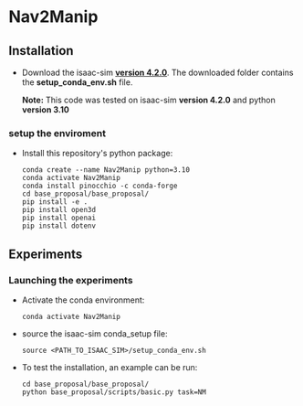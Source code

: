 # Nav2Manip


## Installation



- Download the isaac-sim **[version 4.2.0](https://docs.isaacsim.omniverse.nvidia.com/4.5.0/installation/download.html)**.
  The downloaded folder contains the **setup_conda_env.sh** file.

     **Note:** This code was tested on isaac-sim **version 4.2.0** and python **version 3.10**

### setup the enviroment
- Install this repository's python package:
    ```
    conda create --name Nav2Manip python=3.10
    conda activate Nav2Manip
    conda install pinocchio -c conda-forge
    cd base_proposal/base_proposal/
    pip install -e .
    pip install open3d
    pip install openai
    pip install dotenv
    ```

## Experiments

### Launching the experiments
- Activate the conda environment:
    ```
    conda activate Nav2Manip
    ```
- source the isaac-sim conda_setup file:
    ```
    source <PATH_TO_ISAAC_SIM>/setup_conda_env.sh
    ```
- To test the installation, an example can be run:
    ```
    cd base_proposal/base_proposal/
    python base_proposal/scripts/basic.py task=NM
    ```
